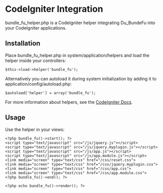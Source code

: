 CodeIgniter Integration
=======================

bundle_fu_helper.php is a CodeIgniter helper integrating Du_BundeFu into your CodeIgniter applications.

## Installation ##

Place bundle_fu_helper.php in system/application/helpers and load the helper inside your controllers:

    $this->load->helper('bundle_fu');

Alternatively you can autoload it during system initialization by adding it to application/config/autoload.php:

    $autoload['helper'] = array('bundle_fu');

For more information about helpers, see the [CodeIgniter Docs](http://codeigniter.com/user_guide/general/helpers.html).

## Usage ##

Use the helper in your views:

    <?php bundle_fu()->start(); ?>
    <script type="text/javascript" src="/js/jquery.js"></script>
    <script type="text/javascript" src="/js/jquery.myplugin.js"></script>
    <script type="text/javascript" src="/js/app.js"></script>
    <script type="text/javascript" src="/js/app.module.js"></script>
    <link media="screen" type="text/css" href="/css/reset.css">
    <link media="screen" type="text/css" href="/css/jquery.myplugin.css">
    <link media="screen" type="text/css" href="/css/app.css">
    <link media="screen" type="text/css" href="/css/app.module.css">
    <?php bundle_fu()->end(); ?>

    <?php echo bundle_fu()->render(); ?>
